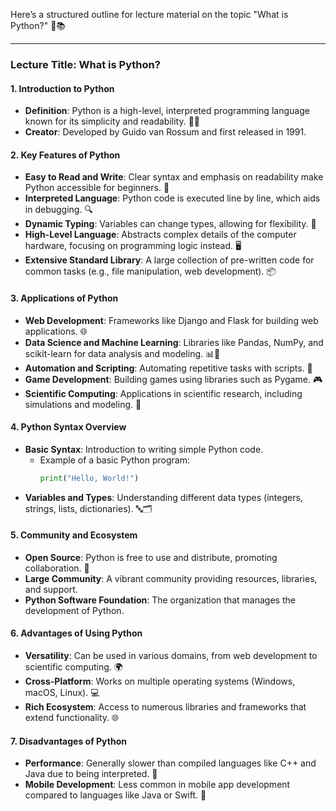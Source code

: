 Here’s a structured outline for lecture material on the topic "What is Python?" 🐍📚

---

### Lecture Title: What is Python?

#### 1. Introduction to Python
   - **Definition**: Python is a high-level, interpreted programming language known for its simplicity and readability. 📜✨
   - **Creator**: Developed by Guido van Rossum and first released in 1991.

#### 2. Key Features of Python
   - **Easy to Read and Write**: Clear syntax and emphasis on readability make Python accessible for beginners. 📝
   - **Interpreted Language**: Python code is executed line by line, which aids in debugging. 🔍
   - **Dynamic Typing**: Variables can change types, allowing for flexibility. 🌈
   - **High-Level Language**: Abstracts complex details of the computer hardware, focusing on programming logic instead. 🖥️
   - **Extensive Standard Library**: A large collection of pre-written code for common tasks (e.g., file manipulation, web development). 📦

#### 3. Applications of Python
   - **Web Development**: Frameworks like Django and Flask for building web applications. 🌐
   - **Data Science and Machine Learning**: Libraries like Pandas, NumPy, and scikit-learn for data analysis and modeling. 📊🤖
   - **Automation and Scripting**: Automating repetitive tasks with scripts. 🔄
   - **Game Development**: Building games using libraries such as Pygame. 🎮
   - **Scientific Computing**: Applications in scientific research, including simulations and modeling. 🔬

#### 4. Python Syntax Overview
   - **Basic Syntax**: Introduction to writing simple Python code.
     - Example of a basic Python program: 
       ```python
       print("Hello, World!")
       ```
   - **Variables and Types**: Understanding different data types (integers, strings, lists, dictionaries). 🔤🗂️

#### 5. Community and Ecosystem
   - **Open Source**: Python is free to use and distribute, promoting collaboration. 🤝
   - **Large Community**: A vibrant community providing resources, libraries, and support.
   - **Python Software Foundation**: The organization that manages the development of Python.

#### 6. Advantages of Using Python
   - **Versatility**: Can be used in various domains, from web development to scientific computing. 🌍
   - **Cross-Platform**: Works on multiple operating systems (Windows, macOS, Linux). 💻
   - **Rich Ecosystem**: Access to numerous libraries and frameworks that extend functionality. 🌐

#### 7. Disadvantages of Python
   - **Performance**: Generally slower than compiled languages like C++ and Java due to being interpreted. 🐢
   - **Mobile Development**: Less common in mobile app development compared to languages like Java or Swift. 📱